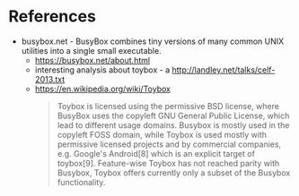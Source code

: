 # References
- busybox.net - BusyBox combines tiny versions of many common UNIX utilities into a single small executable.
  - https://busybox.net/about.html
  - interesting analysis about toybox - a http://landley.net/talks/celf-2013.txt
  - https://en.wikipedia.org/wiki/Toybox
    >Toybox is licensed using the permissive BSD license, where BusyBox uses the copyleft GNU General Public License, which lead to different usage domains. Busybox is mostly used in the copyleft FOSS domain, while Toybox is used mostly with permissive licensed projects and by commercial companies, e.g. Google's Android[8] which is an explicit target of toybox[9]. Feature-wise Toybox has not reached parity with Busybox, Toybox offers currently only a subset of the Busybox functionality.
